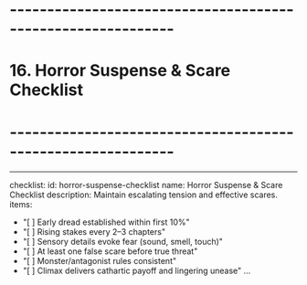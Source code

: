 # ------------------------------------------------------------

# 16. Horror Suspense & Scare Checklist

# ------------------------------------------------------------

---

checklist:
id: horror-suspense-checklist
name: Horror Suspense & Scare Checklist
description: Maintain escalating tension and effective scares.
items:

- "[ ] Early dread established within first 10%"
- "[ ] Rising stakes every 2–3 chapters"
- "[ ] Sensory details evoke fear (sound, smell, touch)"
- "[ ] At least one false scare before true threat"
- "[ ] Monster/antagonist rules consistent"
- "[ ] Climax delivers cathartic payoff and lingering unease"
  ...
